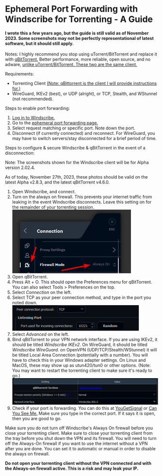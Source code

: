 # Ephemeral Port Forwarding with Windscribe for Torrenting - A Guide

#### I wrote this a few years ago, but the guide is still valid as of November 2023. Some screenshots may not be perfectly representational of latest software, but it should still apply.

Notes: I highly recommend you stop using uTorrent/BitTorrent and replace it with [qBitTorrent.](https://www.qbittorrent.org/) Better performance, more reliable, open source, and no adware, [unlike uTorrent/BitTorrent. These two are the same client.](https://www.reddit.com/r/qBittorrent/comments/crjxlt/warning_bittorrent_comes_with_malware_trojan/)

Requirements: 

* Torrenting Client [(Note: qBittorrent is the client I will provide instructions for.)](https://www.qbittorrent.org/)
* WireGuard, IKEv2 (best), or UDP (alright), or TCP, Stealth, and WStunnel (not recommended). 

Steps to enable port forwarding: 

1. [Log in to Windscribe.](https://windscribe.com/login)
2. Go to the [ephemeral port forwarding page.](https://windscribe.com/myaccount#porteph)
3. Select request matching or specific port. Note down the port.
4. Disconnect (if currently connected) and reconnect. For WireGuard, you may have to switch servers/stay disconnected for a brief period of time.

Steps to configure & secure Windscribe & qBitTorrent in the event of a disconnection:

Note: The screenshots shown for the Windscribe client will be for Alpha version 2.02.4. 

As of today, November 27th, 2023, these photos should be valid on the latest Alpha v2.8.3, and the latest qBitTorrent v4.6.0.

1. Open Windscribe, and connect.
2. Turn on the always on firewall. This prevents your internet traffic from leaking in the event Windscribe disconnects. Leave this setting on for the remainder of your torrenting session.
![](Images/IehAyfi.png)
3. Open qBitTorrent.
4. Press Alt + O. This should open the Preferences menu for qBitTorrent. You can also select Tools > Preferences on the top.
5. Select *Connection* on the  left.
6. Select TCP as your peer connection method, and type in the port you noted down.
![](Images/chCe8Pp.png)
7. Select *Advanced* on the left.
8. Bind qBitTorrent to your VPN network interface. If you are using IKEv2, it should be titled *Windscribe IKEv2*. On WireGuard, it should be titled *Windscribe WireGuard*. on OpenVPN (UDP/TCP/Stealth/WStunnel) it will be titled Local Area Connection (potentially with a number). You will have to check this in your Windows adapter settings. On Linux and MacOS, these may show up as utun420/tun0 or other options. (Note: You may want to restart the torrenting client to make sure it's ready to go.) 
![](Images/9Ppj3f1.png)
9. Check if your port is forwarding. You can do this at [YouGetSignal](https://www.yougetsignal.com/tools/open-ports/) or [Can You See Me.](https://canyouseeme.org/) Make sure you type in the correct port. If it says it is open, then you are good to go.

Make sure you do not turn off Windscribe's Always On firewall before you close your torrenting client. Make sure to close your torrenting client from the tray before you shut down the VPN and its firewall. You will need to turn off the Always-On firewall if you want to use the internet without a VPN after you are done. You can set it to automatic or manual in order to disable the always on firewall.

**Do not open your torrenting client without the VPN connected and with the Always-on firewall active. This is a risk and may leak your IP.**
